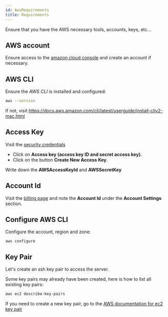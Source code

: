 ```yaml
---
id: AwsRequirements
title: Requirements
---
```


Ensure that you have the AWS necessary tools, accounts, keys, etc...

## AWS account

Ensure access to the [amazon cloud console](https://console.aws.amazon.com) and create an account if necessary.

## AWS CLI

Ensure the _AWS CLI_ is installed and configured:

```sh
aws --version
```

If not, visit https://docs.aws.amazon.com/cli/latest/userguide/install-cliv2-mac.html

## Access Key

Visit the [security credentials](https://console.aws.amazon.com/iam/home#/security_credentials)

- Click on **Access key (access key ID and secret access key).**
- Click on the button **Create New Access Key**.

Write down the **AWSAccessKeyId** and **AWSSecretKey**

## Account Id

Visit the [billing page](https://console.aws.amazon.com/billing/home?#/account) and note the **Account Id** under the **Account Settings** section.

## Configure AWS CLI

Configure the account, region and zone:

```
aws configure
```

## Key Pair

Let's create an ssh key pair to access the server.

Some key pairs may already have been created, here is how to list all existing key pairs:

```bash
aws ec2 describe-key-pairs
```

If you need to create a new key pair, go to the [AWS documentation for ec2 key pair](https://docs.aws.amazon.com/AWSEC2/latest/UserGuide/ec2-key-pairs.html)
